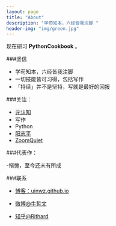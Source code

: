 ```yaml
---
layout: page
title: "About"
description: "学苟知本，六经皆我注脚 "
header-img: "img/green.jpg"
---
```



现在研习 **PythonCookbook** 。

###坚信


- 学苟知本，六经皆我注脚 
- 一切技能皆可习得，包括写作
- 「持续」并不是坚持，写就是最好的回报


###关注：


- [元认知](http://www.mesule.com/)
- 写作
- Python
- [阳志平](http://www.yangzhiping.com/)
- [ZoomQuiet](http://blog.zoomquiet.io/)




###代表作：

-惭愧，至今还未有所成


###联系

- [博客：uinwz.github.io](http://uinwz.github.io)

- [微博@牛哲文](http://weibo.com/1609467443)

- [知乎@Rithard](https://www.zhihu.com/people/niu-zhe-wen-26)

